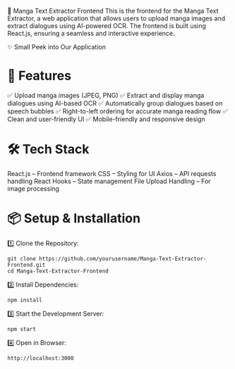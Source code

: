 📖 Manga Text Extractor Frontend
This is the frontend for the Manga Text Extractor, a web application that allows users to upload manga images and extract dialogues using AI-powered OCR. The frontend is built using React.js, ensuring a seamless and interactive experience.

✨ Small Peek into Our Application


# 🚀 Features
✅ Upload manga images (JPEG, PNG)
✅ Extract and display manga dialogues using AI-based OCR
✅ Automatically group dialogues based on speech bubbles
✅ Right-to-left ordering for accurate manga reading flow
✅ Clean and user-friendly UI
✅ Mobile-friendly and responsive design

# 🛠 Tech Stack
React.js – Frontend framework
CSS – Styling for UI
Axios – API requests handling
React Hooks – State management
File Upload Handling – For image processing


# 📦 Setup & Installation


1️⃣ Clone the Repository:
```
git clone https://github.com/yourusername/Manga-Text-Extractor-Frontend.git
cd Manga-Text-Extractor-Frontend
```

2️⃣ Install Dependencies:
```
npm install
```

3️⃣ Start the Development Server:
```
npm start
```

4️⃣ Open in Browser:
```
http://localhost:3000
```
